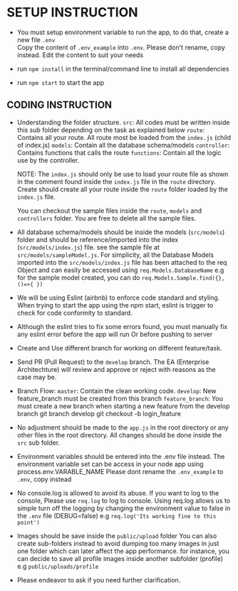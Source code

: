 # SETUP INSTRUCTION

- You must setup environment variable to run the app, to do that, create a new file `.env`  
  Copy the content of `.env_example` into `.env`. Please don't rename, copy instead.
  Edit the content to suit your needs

- run `npm install` in the terminal/command line to install all dependencies

- run `npm start` to start the app


## CODING INSTRUCTION

- Understanding the folder structure.
  `src`: All codes must be written inside this sub folder depending on the task as explained below
  `route`: Contains all your route. All route most be loaded from the `index.js` (child of index.js)
  `models`: Contain all the database schema/models
  `controller`: Contains functions that calls the route
  `functions`: Contain all the logic use by the controller.  

  NOTE: The `index.js` should only be use to load your route file as shown in the comment found inside the `index.js` file in the `route` directory. Create should create all your route inside the `route` folder loaded by the `index.js` file. 

  You can checkout the sample files inside the `route`, `models` and `controllers` folder.
  You are free to delete all the sample files.

- All database schema/models should be inside the models (`src/models`) folder and should be reference/imported into the index (`src/models/index.js`) file. see the sample file at `src/models/sampleModel.js`.
  For simplicity, all the Database Models imported into the `src/models/index.js` file has been attached to the req Object
  and can easily be accessed using `req.Models.DatabaseName` 
  e.g for the sample model created, you can do `req.Models.Sample.find({}, ()=>{ })`    

- We will be using Eslint (airbnb) to enforce code standard and styling.
  When trying to start the app using the npm start, eslint is trigger to check for code conformity to standard.

- Although the eslint tries to fix some errors found, you must manually fix any eslint error before the app will run 
  Or before pushing to server

- Create and Use different branch for working on different feature/task.

- Send PR (Pull Request) to the `develop` branch. 
  The EA (Enterprise Architechture) will review and approve or reject with reasons as the case may be.

- Branch Flow:
  `master`: Contain the clean working code.
  `develop`: New feature_branch must be created from this branch
  `feature_branch`: You must create a new branch when starting a new feature from the develop branch 
                    git branch develop
                    git checkout -b login_feature

- No adjustment should be made to the `app.js` in the root directory or any other files in the root directory. 
  All changes should be done inside the `src` sub folder.

- Environment variables should be entered into the .env file instead. 
  The environment variable set can be access in your node app using process.env.VARABLE_NAME
  Please dont rename the `.env_example` to `.env`, copy instead

- No console.log is allowed to avoid its abuse. If you want to log to the console, Please use `req.log` to log to console. 
  Using req.log allows us to simple turn off the logging by changing the environment value to false in the `.env` file (DEBUG=false)
  e.g  `req.log('Its working fine to this point')`

- Images should be save inside the `public/upload` folder
  You can also create sub-folders instead to avoid dumping too many images in just one folder which can later affect the app performance.
  for instance, you can decide to save all profile images inside another subfolder (profile) e.g `public/uploads/profile`

- Please endeavor to ask if you need further clarification.

